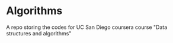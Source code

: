 # Algorithms
A repo storing the codes for UC San Diego coursera course "Data structures and algorithms"
